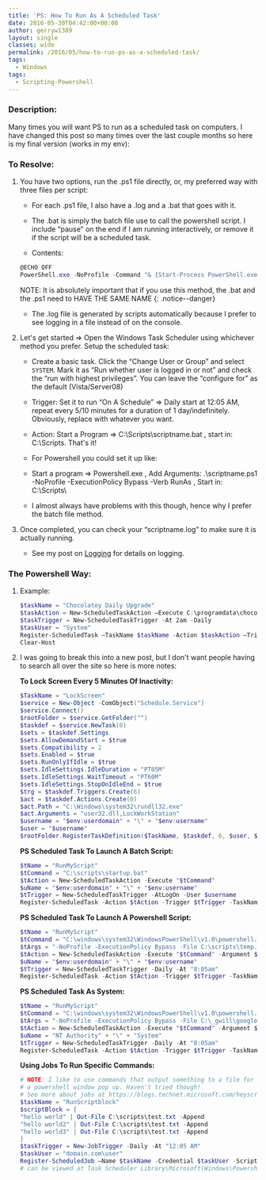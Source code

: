 ```yaml
---
title: 'PS: How To Run As A Scheduled Task'
date: 2016-05-30T04:42:00+00:00
author: gerryw1389
layout: single
classes: wide
permalink: /2016/05/how-to-run-ps-as-a-scheduled-task/
tags:
  - Windows
tags:
  - Scripting-Powershell
---
```

<!--more-->

### Description:

Many times you will want PS to run as a scheduled task on computers. I have changed this post so many times over the last couple months so here is my final version (works in my env):

### To Resolve:

1. You have two options, run the .ps1 file directly, or, my preferred way with three files per script:

   - For each .ps1 file, I also have a .log and a .bat that goes with it.

   - The .bat is simply the batch file use to call the powershell script. I include &#8220;pause&#8221; on the end if I am running interactively, or remove it if the script will be a scheduled task.

   -  Contents:

   ```powershell
   @ECHO OFF
   PowerShell.exe -NoProfile -Command "& {Start-Process PowerShell.exe -ArgumentList '-NoProfile -ExecutionPolicy Bypass -File ""%~dpn0.ps1″"' -Verb RunAs}"
   ```

   NOTE: It is absolutely important that if you use this method, the .bat and the .ps1 need to HAVE THE SAME NAME
   {: .notice--danger}

   - The .log file is generated by scripts automatically because I prefer to see logging in a file instead of on the console.


2. Let's get started => Open the Windows Task Scheduler using whichever method you prefer. Setup the scheduled task:

   - Create a basic task. Click the &#8220;Change User or Group&#8221; and select `SYSTEM`. Mark it as &#8220;Run whether user is logged in or not&#8221; and check the &#8220;run with highest privileges&#8221;. You can leave the &#8220;configure for&#8221; as the default (Vista/Server08)

   - Trigger: Set it to run &#8220;On A Schedule&#8221; => Daily start at 12:05 AM, repeat every 5/10 minutes for a duration of 1 day/indefinitely. Obviously, replace with whatever you want.

   - Action: Start a Program => C:\Scripts\scriptname.bat , start in: C:\Scripts\. That's it!

   - For Powershell you could set it up like:

   - Start a program => Powershell.exe , Add Arguments: .\scriptname.ps1 -NoProfile -ExecutionPolicy Bypass -Verb RunAs , Start in: C:\Scripts\
   
   - I almost always have problems with this though, hence why I prefer the batch file method.

3. Once completed, you can check your &#8220;scriptname.log&#8221; to make sure it is actually running.

   - See my post on [Logging](https://automationadmin.com/2017/09/ps-why-I-use-my-template-for-logging/) for details on logging.

### The Powershell Way:

1. Example:

   ```powershell
   $taskName = "Chocolatey Daily Upgrade"
   $taskAction = New-ScheduledTaskAction –Execute C:\programdata\chocolatey\choco.exe -Argument "upgrade all -y"
   $taskTrigger = New-ScheduledTaskTrigger -At 2am -Daily
   $taskUser = "System"
   Register-ScheduledTask –TaskName $taskName -Action $taskAction –Trigger $taskTrigger -User $taskUser
   Clear-Host
   ```

2. I was going to break this into a new post, but I don't want people having to search all over the site so here is more notes:

   **To Lock Screen Every 5 Minutes Of Inactivity:**

   ```powershell
   $TaskName = "LockScreen"
   $service = New-Object -ComObject("Schedule.Service")
   $service.Connect()
   $rootFolder = $service.GetFolder("")
   $taskdef = $service.NewTask(0)
   $sets = $taskdef.Settings
   $sets.AllowDemandStart = $true
   $sets.Compatibility = 2
   $sets.Enabled = $true
   $sets.RunOnlyIfIdle = $true
   $sets.IdleSettings.IdleDuration = "PT05M"
   $sets.IdleSettings.WaitTimeout = "PT60M"
   $sets.IdleSettings.StopOnIdleEnd = $true
   $trg = $taskdef.Triggers.Create(6)
   $act = $taskdef.Actions.Create(0)
   $act.Path = "C:\Windows\system32\rundll32.exe"
   $act.Arguments = "user32.dll,LockWorkStation"
   $username = "$env:userdomain" + "\" + "$env:username"
   $user = "$username"
   $rootFolder.RegisterTaskDefinition($TaskName, $taskdef, 6, $user, $null, 3)
   ```

   **PS Scheduled Task To Launch A Batch Script:**

   ```powershell
   $tName = "RunMyScript"
   $tCommand = "C:\scripts\startup.bat"
   $tAction = New-ScheduledTaskAction -Execute "$tCommand"
   $uName = "$env:userdomain" + "\" + "$env:username"
   $tTrigger = New-ScheduledTaskTrigger -AtLogOn -User $username
   Register-ScheduledTask -Action $tAction -Trigger $tTrigger -TaskName "$tName" -User $uName
   ```

   **PS Scheduled Task To Launch A Powershell Script:**

   ```powershell
   $tName = "RunMyScript"
   $tCommand = "C:\windows\system32\WindowsPowerShell\v1.0\powershell.exe"
   $tArgs = "-NoProfile -ExecutionPolicy Bypass -File C:\scripts\temp.ps1"
   $tAction = New-ScheduledTaskAction -Execute "$tCommand" -Argument $tArgs
   $uName = "$env:userdomain" + "\" + "$env:username"
   $tTrigger = New-ScheduledTaskTrigger -Daily -At "8:05am"
   Register-ScheduledTask -Action $tAction -Trigger $tTrigger -TaskName "$tName" -User $uName
   ```

   **PS Scheduled Task As System:**

   ```powershell
   $tName = "RunMyScript"
   $tCommand = "C:\windows\system32\WindowsPowerShell\v1.0\powershell.exe"
   $tArgs = "-NoProfile -ExecutionPolicy Bypass -File C:\_gwill\google\temp\temp.ps1"
   $tAction = New-ScheduledTaskAction -Execute "$tCommand" -Argument $tArgs
   $uName = "NT Authority" + "\" + "System"
   $tTrigger = New-ScheduledTaskTrigger -Daily -At "8:05am"
   Register-ScheduledTask -Action $tAction -Trigger $tTrigger -TaskName "$tName" -User $uName
   ```

   **Using Jobs To Run Specific Commands:**

   ```powershell
   # NOTE: I like to use commands that output something to a file for these tasks as I'm pretty sure you won't see
   # a powershell window pop up. Haven't tried though!
   # See more about jobs at https://blogs.technet.microsoft.com/heyscriptingguy/2014/05/12/introduction-to-powershell-scheduled-jobs/
   $taskName = "RunScriptblock"
   $scriptBlock = {
   "hello world" | Out-File C:\scripts\test.txt -Append
   "hello world2" | Out-File C:\scripts\test.txt -Append
   "hello world3" | Out-File C:\scripts\test.txt -Append
   }
   $taskTrigger = New-JobTrigger -Daily -At "12:05 AM"
   $taskUser = "domain.com\user"
   Register-ScheduledJob –Name $taskName -Credential $taskUser -ScriptBlock $scriptBlock -Trigger $taskTrigger
   # can be viewed at Task Scheduler Library\Microsoft\Windows\Powershell\ScheduledJobs
   ```

